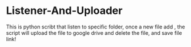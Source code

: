 # Listener-And-Uploader
This is python scribt that listen to specific folder, once a new file add , the script will upload the file to google drive and delete the file, and save file link!
